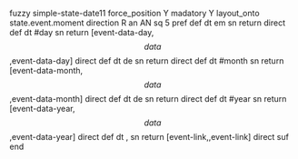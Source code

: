 fuzzy simple-state-date11
   force_position Y
   madatory Y
   layout_onto state.event.moment
   direction R
   an AN
   sq 5
   pref 
   def 
    dt em
    sn 
    return 
    direct 
   def 
    dt #day
    sn 
    return [event-data-day,$$data$$,event-data-day]
    direct 
   def 
    dt de
    sn 
    return 
    direct 
   def 
    dt #month
    sn 
    return [event-data-month,$$data$$,event-data-month]
    direct 
   def 
    dt de
    sn 
    return 
    direct 
   def 
    dt #year
    sn 
    return [event-data-year,$$data$$,event-data-year]
    direct 
   def 
    dt \,
    sn 
    return [event-link,,event-link]
    direct 
   suf 
end
